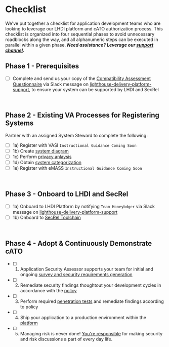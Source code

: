 # Checklist

We've put together a checklist for application development teams who are looking to leverage our LHDI platform and cATO authorization process. This checklist is organized into four sequential phases to avoid unnecessary roadblocks along the way, and all alphanumeric steps can be executed in parallel within a given phase. ***Need assistance? Leverage our [support channel](contact.md).*** 

## Phase 1 - Prerequisites
- [ ] Complete and send us your copy of the [Compatibility Assessment Questionnaire]() via Slack message on [lighthouse-delivery-platform-support](https://lighthouseva.slack.com/archives/C03UA9MV1EH), to ensure your system can be supported by LHDI and SecRel

<br/>

## Phase 2 - Existing VA Processes for Registering Systems
Partner with an assigned System Steward to complete the following:
- [ ] 1a) Register with VASI `Instructional Guidance Coming Soon`
- [ ] 1b) Create [system diagram](diagram.md) 
- [ ] 1c) Perform [privacy anlaysis](privacy.md)
- [ ] 1d) Obtain [system categorization](categorization.md) 
- [ ] 1e) Register with eMASS `Instructional Guidance Coming Soon`

<br/>

## Phase 3 - Onboard to LHDI and SecRel
- [ ] 1a) Onboard to LHDI Platform by notifying `Team Honeybdger` via Slack message on [lighthouse-delivery-platform-support](https://lighthouseva.slack.com/archives/C03UA9MV1EH)
- [ ] 1b) Onboard to [SecRel Toolchain](https://upgraded-invention-05777635.pages.github.io/onboarding/)

<br/>

## Phase 4 - Adopt & Continuously Demonstrate cATO
- [ ] 1) Application Security Assessor supports your team for initial and ongoing [survey and security requirements generation](selection.md)
- [ ] 2) Remediate security findings thoughtout your development cycles in accordance with the [policy](policy.md)
- [ ] 3) Perform required [penetration tests](testing.md) and remediate findings according to policy
- [ ] 4) Ship your application to a production environment within the [platform](platform.md)
- [ ] 5) Managing risk is never done! [You're responsible](monitoring.md) for making security and risk discussions a part of every day life.

